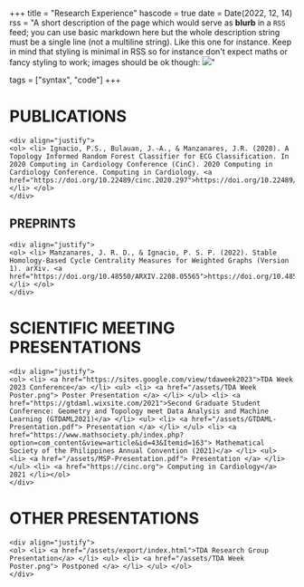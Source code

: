 +++
title = "Research Experience"
hascode = true
date = Date(2022, 12, 14)
rss = "A short description of the page which would serve as **blurb** in a `RSS` feed; you can use basic markdown here but the whole description string must be a single line (not a multiline string). Like this one for instance. Keep in mind that styling is minimal in RSS so for instance don't expect maths or fancy styling to work; images should be ok though: ![](https://upload.wikimedia.org/wikipedia/en/3/32/Rick_and_Morty_opening_credits.jpeg)"

tags = ["syntax", "code"]
+++


# PUBLICATIONS

~~~
<div align="justify">
<ol> <li> Ignacio, P.S., Bulauan, J.-A., & Manzanares, J.R. (2020). A Topology Informed Random Forest Classifier for ECG Classification. In 2020 Computing in Cardiology Conference (CinC). 2020 Computing in Cardiology Conference. Computing in Cardiology. <a href="https://doi.org/10.22489/cinc.2020.297">https://doi.org/10.22489/cinc.2020.297</a> </li> </ol>
</div>
~~~

## PREPRINTS

~~~
<div align="justify">
<ol> <li> Manzanares, J. R. D., & Ignacio, P. S. P. (2022). Stable Homology-Based Cycle Centrality Measures for Weighted Graphs (Version 1). arXiv. <a href="https://doi.org/10.48550/ARXIV.2208.05565">https://doi.org/10.48550/ARXIV.2208.05565</a> </li> </ol>
</div>
~~~

# SCIENTIFIC MEETING PRESENTATIONS

~~~
<div align="justify">
<ol> <li> <a href="https://sites.google.com/view/tdaweek2023">TDA Week 2023 Conference</a> </li> <ul> <li> <a href="/assets/TDA Week Poster.png"> Poster Presentation </a> </li> </ul> <li> <a href="https://gtdaml.wixsite.com/2021">Second Graduate Student Conference: Geometry and Topology meet Data Analysis and Machine Learning (GTDAML2021)</a> </li> <ul> <li> <a href="/assets/GTDAML-Presentation.pdf"> Presentation </a> </li> </ul> <li> <a href="https://www.mathsociety.ph/index.php?option=com_content&view=article&id=43&Itemid=163"> Mathematical Society of the Philippines Annual Convention (2021)</a> </li> <ul> <li> <a href="/assets/MSP-Presentation.pdf"> Presentation </a> </li> </ul> <li> <a href="https://cinc.org"> Computing in Cardiology</a> 2021 </li></ol>
</div>
~~~

# OTHER PRESENTATIONS

~~~
<div align="justify">
<ol> <li> <a href="/assets/export/index.html">TDA Research Group Presentation</a> </li> <ul> <li> <a href="/assets/TDA Week Poster.png"> Postponed </a> </li> </ul> </ol>
</div>
~~~
